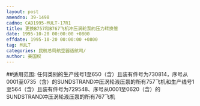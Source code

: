 ```yaml
---
layout: post
amendno: 39-1498
cadno: CAD1995-MULT-17R1
title: 更换B757和B767飞机冲压涡轮泵的压力转换管
date: 1995-10-20 00:00:00 +0800
effdate: 1995-10-20 00:00:00 +0800
tag: MULT
categories: 民航总局航空器适航司/
author: 姜国权
---
```


##适用范围:
任何类别的生产线号1至650（含）且装有件号为730814，序号从0001至0735（含）的SUNDSTRAND冲压涡轮液压泵的所有757飞机和生产线号1至564（含）且装有件号为729548、序号从0001至0620（含）的SUNDSTRAND冲压涡轮液压泵的所有767飞机

